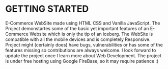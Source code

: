 <h1>GETTING STARTED </h1>
E-Commerce WebSite made using HTML CSS and Vanilla JavaScript.
The Project demonstartes some of the basic yet important features of an E-Commerce Website which is only the tip of an iceberg.
The WebSite is compatible with all the mobile devices and is completely Responsive. 
Project might (certainly does) have bugs, vulnerabilities or has some of the features missing so contributions are always welcome. I look forward to update the 
project once I learn more about Web Development.
The project is under free hosting using Google FireBase, so it may require patience :)

